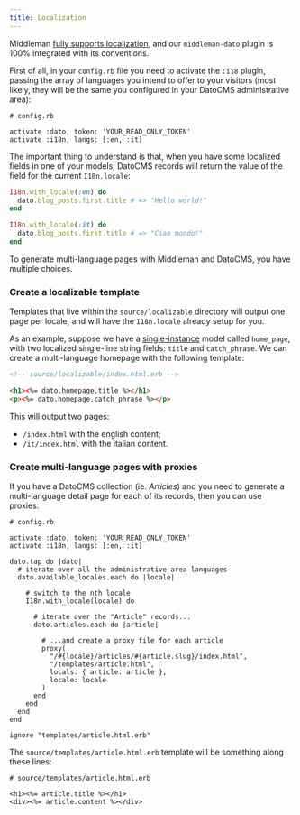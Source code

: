 ```yaml
---
title: Localization
---
```


Middleman [fully supports localization](https://middlemanapp.com/advanced/localization/), and our `middleman-dato` plugin is 100% integrated with its conventions.


First of all, in your `config.rb` file you need to activate the `:i18` plugin,
passing the array of languages you intend to offer to your visitors (most likely,
they will be the same you configured in your DatoCMS administrative area):

```
# config.rb

activate :dato, token: 'YOUR_READ_ONLY_TOKEN'
activate :i18n, langs: [:en, :it]
```

The important thing to understand is that, when you have some localized fields in one of your models, DatoCMS records will return the value of the field for the current `I18n.locale`:

```ruby
I18n.with_locale(:en) do
  dato.blog_posts.first.title # => "Hello world!"
end

I18n.with_locale(:it) do
  dato.blog_posts.first.title # => "Ciao mondo!"
end
```

To generate multi-language pages with Middleman and DatoCMS, you have multiple choices.

### Create a localizable template

Templates that live within the `source/localizable` directory will output one page per locale, and will have the `I18n.locale` already setup for you. 

As an example, suppose we have a [single-instance](/docs/content-modelling/single-instance) model called `home_page`, with two localized single-line string fields: `title` and `catch_phrase`. We can create a multi-language homepage with the following template:

```html
<!-- source/localizable/index.html.erb -->

<h1><%= dato.homepage.title %></h1>
<p><%= dato.homepage.catch_phrase %></p>
```

This will output two pages:

* `/index.html` with the english content;
* `/it/index.html` with the italian content.

### Create multi-language pages with proxies

If you have a DatoCMS collection (ie. *Articles*) and you need to generate a multi-language detail page for each of its records, then you can use proxies:

```
# config.rb

activate :dato, token: 'YOUR_READ_ONLY_TOKEN'
activate :i18n, langs: [:en, :it]

dato.tap do |dato|
  # iterate over all the administrative area languages
  dato.available_locales.each do |locale|

    # switch to the nth locale
    I18n.with_locale(locale) do

      # iterate over the "Article" records...
      dato.articles.each do |article|

        # ...and create a proxy file for each article
        proxy(
          "/#{locale}/articles/#{article.slug}/index.html",
          "/templates/article.html",
          locals: { article: article },
          locale: locale
        )
      end
    end
  end
end

ignore "templates/article.html.erb"
```

The `source/templates/article.html.erb` template will be something along these lines:

```
# source/templates/article.html.erb

<h1><%= article.title %></h1>
<div><%= article.content %></div>
```
